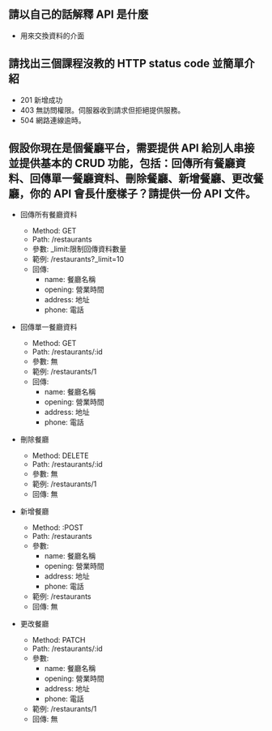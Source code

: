 ## 請以自己的話解釋 API 是什麼
* 用來交換資料的介面


## 請找出三個課程沒教的 HTTP status code 並簡單介紹
* 201 新增成功
* 403 無訪問權限。伺服器收到請求但拒絕提供服務。
* 504 網路連線逾時。


## 假設你現在是個餐廳平台，需要提供 API 給別人串接並提供基本的 CRUD 功能，包括：回傳所有餐廳資料、回傳單一餐廳資料、刪除餐廳、新增餐廳、更改餐廳，你的 API 會長什麼樣子？請提供一份 API 文件。

* 回傳所有餐廳資料
	* Method: GET
	* Path: /restaurants
  * 參數: _limit:限制回傳資料數量
  * 範例: /restaurants?_limit=10
  * 回傳:
    * name: 餐廳名稱
    * opening: 營業時間
    * address: 地址
    * phone: 電話

* 回傳單一餐廳資料
  * Method: GET
  * Path: /restaurants/:id
  * 參數: 無
  * 範例: /restaurants/1
  * 回傳:
    * name: 餐廳名稱
    * opening: 營業時間
    * address: 地址
    * phone: 電話

* 刪除餐廳
  * Method: DELETE
  * Path: /restaurants/:id
  * 參數: 無
  * 範例: /restaurants/1
  * 回傳: 無

* 新增餐廳
  * Method: :POST
  * Path: /restaurants
  * 參數: 
    * name: 餐廳名稱
    * opening: 營業時間
    * address: 地址
    * phone: 電話
  * 範例: /restaurants
  * 回傳: 無

* 更改餐廳
  * Method: PATCH
  * Path: /restaurants/:id
  * 參數: 
    * name: 餐廳名稱
    * opening: 營業時間
    * address: 地址
    * phone: 電話
  * 範例: /restaurants/1
  * 回傳: 無
